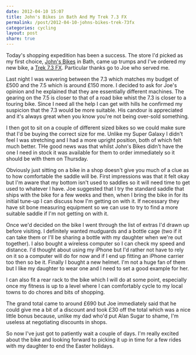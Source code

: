 ```yaml
---
date: 2012-04-10 15:07
title: John's Bikes in Bath And My Trek 7.3 FX
permalink: /post/2012-04-10-johns-bikes-trek-73fx
categories: cycling
layout: post
share: true
---
```


Today's shopping expedition has been a success. The store I'd picked as my first choice, [John's Bikes](http://www.johnsbikes.co.uk/) in Bath, came up trumps and I've ordered my new bike, a [Trek 7.3 FX](http://www.trekbikes.com/uk/en/bikes/road/fitness/fx/7_3_fx/#). Particular thanks go to Joe who served me.

Last night I was wavering between the 7.3 which matches my budget of £500 and the 7.5 which is around £150 more. I decided to ask for Joe's opinion and he explained that they are essentially different machines. The gearing on the 7.5 is closer to that of a road bike whist the 7.3 is closer to a touring bike. Since I need all the help I can get with hills he confirmed my suspicion that the 7.3 would be more suitable. His candour is appreciated and it's always great when you know you're not being over-sold something.

I then got to sit on a couple of different sized bikes so we could make sure that I'd be buying the correct size for me. Unlike my Super Galaxy I didn't feel I was stretching and I had a more upright position, both of which felt much better. THe good news was that whilst John's Bikes didn't have the one I need in stock it was available for them to order immediately so it should be with them on Thursday.

Obviously just sitting on a bike in a shop doesn't give you much of a clue as to how comfortable the saddle will be. First impressions was that it felt okay but I'm aware that my bottom isn't used to saddles so it will need time to get used to whatever I have. Joe suggested that I try the standard saddle that ships with the bike for a few weeks and then, when I bring the bike in for its initial tune-up I can discuss how I'm getting on with it. If necessary they have sit bone measuring equipment so we can use to try to find a more suitable saddle if I'm not getting on with it.

Once we'd decided on the bike I went through the list of extras I'd drawn up before visiting. I definitely wanted mudguards and a bottle cage (two if it can take them or I'll be sharing a bottle with my daughter when we're out together). I also bought a wireless computer so I can check my speed and distance. I'd thought about using my iPhone but I'd rather not have to rely on it so a computer will do for now and if I end up fitting an iPhone carrier too then so be it. Finally I bought a new helmet. I'm not a huge fan of them but I like my daughter to wear one and I need to set a good example for her.

I can also fit a rear rack to the bike which I will do at some point, especially once my fitness is up to a level where I can comfortably cycle to my local towns to do chores and bits of shopping.

The grand total came to around £690 but Joe immediately said that he could give me a bit of a discount and took £30 off the total which was a nice little bonus because, unlike my dad who'd put Alan Sugar to shame, I'm useless at negotiating discounts in shops.

So now I've just got to patiently wait a couple of days. I'm really excited about the bike and looking forward to picking it up in time for a few rides with my daughter to end the Easter holidays.
